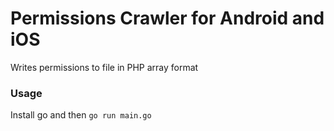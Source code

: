 # Permissions Crawler for Android and iOS

Writes permissions to file in PHP array format

### Usage

Install go and then ```go run main.go```